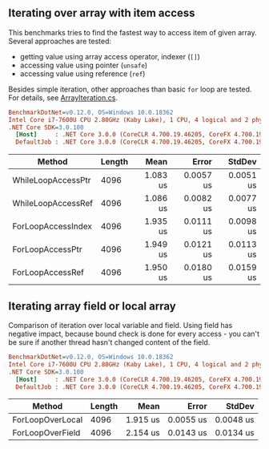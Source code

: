 ﻿## Iterating over array with item access

This benchmarks tries to find the fastest way to access item of given array.
Several approaches are tested:

- getting value using array access operator, indexer (`[]`)
- accessing value using pointer (`unsafe`)
- accessing value using reference (`ref`)

Besides simple iteration, other approaches than basic `for` loop are tested.
For details, see [ArrayIteration.cs](./ArrayIteration.cs).

``` ini
BenchmarkDotNet=v0.12.0, OS=Windows 10.0.18362
Intel Core i7-7600U CPU 2.80GHz (Kaby Lake), 1 CPU, 4 logical and 2 physical cores
.NET Core SDK=3.0.100
  [Host]     : .NET Core 3.0.0 (CoreCLR 4.700.19.46205, CoreFX 4.700.19.46214), X64 RyuJIT
  DefaultJob : .NET Core 3.0.0 (CoreCLR 4.700.19.46205, CoreFX 4.700.19.46214), X64 RyuJIT


```
|             Method | Length |     Mean |     Error |    StdDev |
|------------------- |------- |---------:|----------:|----------:|
| WhileLoopAccessPtr |   4096 | 1.083 us | 0.0057 us | 0.0051 us |
| WhileLoopAccessRef |   4096 | 1.086 us | 0.0082 us | 0.0077 us |
| ForLoopAccessIndex |   4096 | 1.935 us | 0.0111 us | 0.0098 us |
|   ForLoopAccessPtr |   4096 | 1.949 us | 0.0121 us | 0.0113 us |
|   ForLoopAccessRef |   4096 | 1.950 us | 0.0180 us | 0.0159 us |

## Iterating array field or local array

Comparison of iteration over local variable and field. Using field has negative impact,
because bound check is done for every access - you can't be sure if another thread hasn't
changed content of the field.

``` ini
BenchmarkDotNet=v0.12.0, OS=Windows 10.0.18362
Intel Core i7-7600U CPU 2.80GHz (Kaby Lake), 1 CPU, 4 logical and 2 physical cores
.NET Core SDK=3.0.100
  [Host]     : .NET Core 3.0.0 (CoreCLR 4.700.19.46205, CoreFX 4.700.19.46214), X64 RyuJIT
  DefaultJob : .NET Core 3.0.0 (CoreCLR 4.700.19.46205, CoreFX 4.700.19.46214), X64 RyuJIT


```
|           Method | Length |     Mean |     Error |    StdDev |
|----------------- |------- |---------:|----------:|----------:|
| ForLoopOverLocal |   4096 | 1.915 us | 0.0055 us | 0.0048 us |
| ForLoopOverField |   4096 | 2.154 us | 0.0143 us | 0.0134 us |
